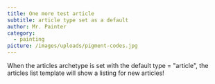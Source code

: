 ```yaml
---
title: One more test article
subtitle: article type set as a default
author: Mr. Painter
category:
  - painting
picture: /images/uploads/pigment-codes.jpg
---
```

When the articles archetype is set with the default type = "article", the articles list template will show a listing for new articles!
